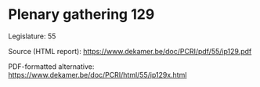 # Plenary gathering 129

Legislature: 55

Source (HTML report): https://www.dekamer.be/doc/PCRI/pdf/55/ip129.pdf

PDF-formatted alternative: https://www.dekamer.be/doc/PCRI/html/55/ip129x.html


